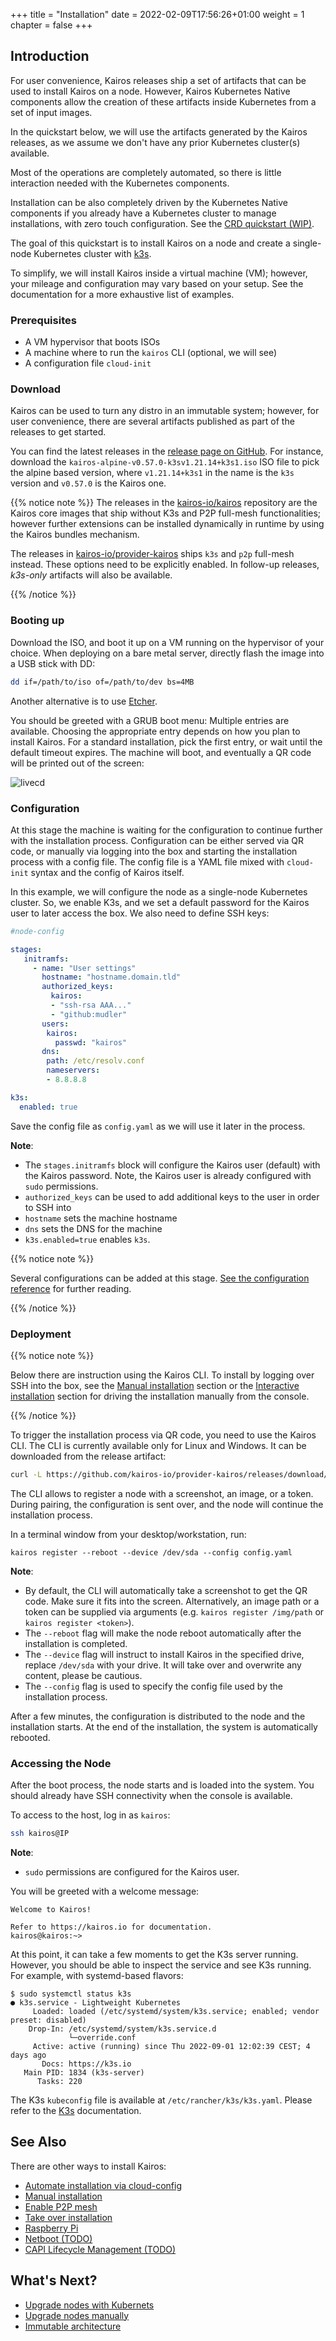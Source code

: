 +++
title = "Installation"
date = 2022-02-09T17:56:26+01:00
weight = 1
chapter = false
+++

## Introduction

For user convenience, Kairos releases ship a set of artifacts that can be used to install Kairos on a node. 
However, Kairos Kubernetes Native components allow the creation of these artifacts inside Kubernetes from a set of input images. 

In the quickstart below, we will use the artifacts generated by the Kairos releases, as we assume we don't have any prior Kubernetes cluster(s) available.

Most of the operations are completely automated, so there is little interaction needed with the Kubernetes components.

Installation can be also completely driven by the Kubernetes Native components if you already have a Kubernetes cluster to manage installations, with zero touch configuration. See the [CRD quickstart (WIP)]().

The goal of this quickstart is to install Kairos on a node and create a single-node Kubernetes cluster with [k3s](https://k3s.io).

To simplify, we will install Kairos inside a virtual machine (VM); however, your mileage and configuration may vary based on your setup. See the documentation for a more exhaustive list of examples.


### Prerequisites

- A VM hypervisor that boots ISOs
- A machine where to run the `kairos` CLI (optional, we will see)
- A configuration file `cloud-init`

### Download

Kairos can be used to turn any distro in an immutable system; however, for user convenience, there are several artifacts published as part of the releases to get started.

You can find the latest releases in the [release page on GitHub](https://github.com/kairos-io/provider-kairos/releases). For instance, download the `kairos-alpine-v0.57.0-k3sv1.21.14+k3s1.iso` ISO file to pick the alpine based version, where `v1.21.14+k3s1` in the name is the `k3s` version and `v0.57.0` is the Kairos one.

{{% notice note %}}
The releases in the [kairos-io/kairos](https://github.com/kairos-io/kairos/releases) repository are the Kairos core images that ship without K3s and P2P full-mesh functionalities; however further extensions can be installed dynamically in runtime by using the Kairos bundles mechanism.

The releases in [kairos-io/provider-kairos](https://github.com/kairos-io/provider-kairos/releases) ships `k3s` and `p2p` full-mesh instead. These options need to be explicitly enabled. In follow-up releases, _k3s-only_ artifacts will also be available.

{{% /notice %}}

### Booting up

Download the ISO, and boot it up on a VM running on the hypervisor of your choice. When deploying on a bare metal server, directly flash the image into a USB stick with DD:

```bash
dd if=/path/to/iso of=/path/to/dev bs=4MB
```

Another alternative is to use [Etcher](https://www.balena.io/etcher/).

You should be greeted with a GRUB boot menu:
Multiple entries are available. Choosing the appropriate entry depends on how you plan to install Kairos. For a standard installation, pick the first entry, or wait until the default timeout expires.
The machine will boot, and eventually a QR code will be printed out of the screen:

![livecd](https://user-images.githubusercontent.com/2420543/189219806-29b4deed-b4a1-4704-b558-7a60ae31caf2.gif)

### Configuration

At this stage the machine is waiting for the configuration to continue further with the installation process. Configuration can be either served via QR code, or manually via logging into the box and starting the installation process with a config file. The config file is a YAML file mixed with `cloud-init` syntax and the config of Kairos itself.

In this example, we will configure the node as a single-node Kubernetes cluster. So, we enable K3s, and we set a default password for the Kairos user to later access the box. We also need to define SSH keys:

```yaml
#node-config

stages:
   initramfs:
     - name: "User settings"
       hostname: "hostname.domain.tld"
       authorized_keys:
         kairos:
         - "ssh-rsa AAA..."
         - "github:mudler"
       users:
        kairos:
          passwd: "kairos"
       dns:
        path: /etc/resolv.conf
        nameservers:
        - 8.8.8.8

k3s:
  enabled: true
```

Save the config file as `config.yaml` as we will use it later in the process.

**Note**:
- The `stages.initramfs` block will configure the Kairos user (default) with the Kairos password. Note, the Kairos user is already configured with `sudo` permissions.
- `authorized_keys` can be used to add additional keys to the user in order to SSH into
- `hostname` sets the machine hostname
- `dns` sets the DNS for the machine
- `k3s.enabled=true` enables `k3s`. 

{{% notice note %}}

Several configurations can be added at this stage. [See the configuration reference](/reference/configuration) for further reading.

{{% /notice %}}

### Deployment

{{% notice note %}}

Below there are instruction using the Kairos CLI.  To install by logging over SSH into the box, see the [Manual installation](/installation/manual) section or the [Interactive installation](/installation/interactive) section for driving the installation manually from the console.

{{% /notice %}}

To trigger the installation process via QR code, you need to use the Kairos CLI. The CLI is currently available only for Linux and Windows. It can be downloaded from the release artifact:

```bash
curl -L https://github.com/kairos-io/provider-kairos/releases/download/v0.57.0/kairos-cli-v0.57.0-Linux-x86_64.tar.gz -o - | tar -xvzf - -C .
```

The CLI allows to register a node with a screenshot, an image, or a token. During pairing, the configuration is sent over, and the node will continue the installation process.

In a terminal window from your desktop/workstation, run:

```
kairos register --reboot --device /dev/sda --config config.yaml
```

**Note**:
- By default, the CLI will automatically take a screenshot to get the QR code. Make sure it fits into the screen. Alternatively, an image path or a token can be supplied via arguments (e.g. `kairos register /img/path` or `kairos register <token>`).
- The `--reboot` flag will make the node reboot automatically after the installation is completed.
- The `--device` flag will instruct to install Kairos in the specified drive, replace `/dev/sda` with your drive. It will take over and overwrite any content, please be cautious.
- The `--config` flag is used to specify the config file used by the installation process.

After a few minutes, the configuration is distributed to the node and the installation starts. At the end of the installation, the system is automatically rebooted.

### Accessing the Node

After the boot process, the node starts and is loaded into the system. You should already have SSH connectivity when the console is available.

To access to the host, log in as `kairos`:

```bash
ssh kairos@IP
```

**Note**:
- `sudo` permissions are configured for the Kairos user.

You will be greeted with a welcome message:

```
Welcome to Kairos!

Refer to https://kairos.io for documentation.
kairos@kairos:~>
```

At this point, it can take a few moments to get the K3s server running. However, you should be able to inspect the service and see K3s running. For example, with systemd-based flavors:

```
$ sudo systemctl status k3s
● k3s.service - Lightweight Kubernetes
     Loaded: loaded (/etc/systemd/system/k3s.service; enabled; vendor preset: disabled)
    Drop-In: /etc/systemd/system/k3s.service.d
             └─override.conf
     Active: active (running) since Thu 2022-09-01 12:02:39 CEST; 4 days ago
       Docs: https://k3s.io
   Main PID: 1834 (k3s-server)
      Tasks: 220
```

The K3s `kubeconfig` file is available at `/etc/rancher/k3s/k3s.yaml`. Please refer to the [K3s](https://rancher.com/docs/k3s/latest/en/) documentation.

## See Also

There are other ways to install Kairos:

- [Automate installation via cloud-config](/installation/automated)
- [Manual installation](/installation/manual)
- [Enable P2P mesh](/installation/p2p)
- [Take over installation](/installation/takeover)
- [Raspberry Pi](/installation/raspberry)
- [Netboot (TODO)]()
- [CAPI Lifecycle Management (TODO)]()

## What's Next?

- [Upgrade nodes with Kubernets](/upgrade/kubernetes)
- [Upgrade nodes manually](/upgrade/manual)
- [Immutable architecture](/architecture/immutable)

